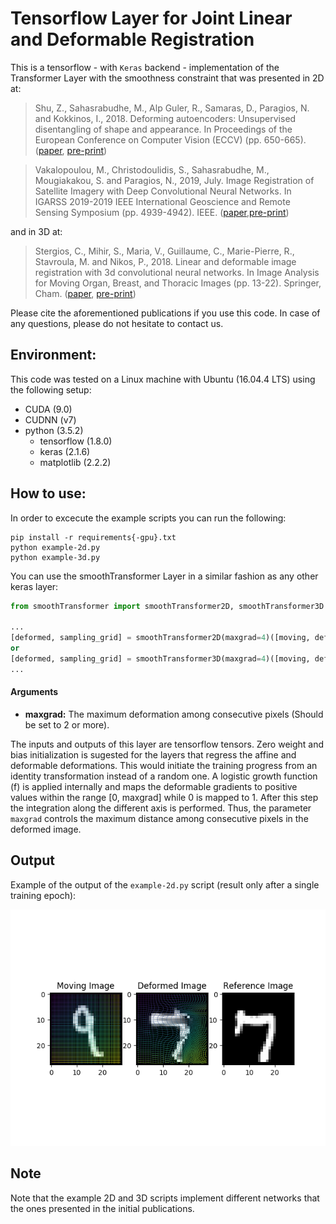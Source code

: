 # Tensorflow Layer for Joint Linear and Deformable Registration 

This is a tensorflow - with `Keras` backend - implementation of the Transformer Layer with the smoothness constraint that was presented in 2D at:

> Shu, Z., Sahasrabudhe, M., Alp Guler, R., Samaras, D., Paragios, N. and Kokkinos, I., 2018. Deforming autoencoders: Unsupervised disentangling of shape and appearance. In Proceedings of the European Conference on Computer Vision (ECCV) (pp. 650-665). ([paper](https://link.springer.com/chapter/10.1007/978-3-030-01249-6_40), [pre-print](https://arxiv.org/abs/1806.06503))

> Vakalopoulou, M., Christodoulidis, S., Sahasrabudhe, M., Mougiakakou, S. and Paragios, N., 2019, July. Image Registration of Satellite Imagery with Deep Convolutional Neural Networks. In IGARSS 2019-2019 IEEE International Geoscience and Remote Sensing Symposium (pp. 4939-4942). IEEE. ([paper](https://ieeexplore.ieee.org/document/8898220),[pre-print](https://hal.inria.fr/hal-02422555/document))

and in 3D at:

> Stergios, C., Mihir, S., Maria, V., Guillaume, C., Marie-Pierre, R., Stavroula, M. and Nikos, P., 2018. Linear and deformable image registration with 3d convolutional neural networks. In Image Analysis for Moving Organ, Breast, and Thoracic Images (pp. 13-22). Springer, Cham. ([paper](https://link.springer.com/chapter/10.1007/978-3-030-00946-5_2), [pre-print](https://arxiv.org/abs/1809.06226))

Please cite the aforementioned publications if you use this code. In case of any questions, please do not hesitate to contact us.

## Environment:

This code was tested on a Linux machine with Ubuntu (16.04.4 LTS) using the following setup:

- CUDA (9.0)
- CUDNN (v7)
- python (3.5.2)
    * tensorflow (1.8.0)
    * keras (2.1.6)
    * matplotlib (2.2.2)

## How to use:

In order to excecute the example scripts you can run the following:
```
pip install -r requirements{-gpu}.txt
python example-2d.py
python example-3d.py
```

You can use the smoothTransformer Layer in a similar fashion as any other keras layer:

```python
from smoothTransformer import smoothTransformer2D, smoothTransformer3D

...
[deformed, sampling_grid] = smoothTransformer2D(maxgrad=4)([moving, deformable, affine])
or
[deformed, sampling_grid] = smoothTransformer3D(maxgrad=4)([moving, deformable, affine])
...
```

#### Arguments 
- **maxgrad:** The maximum deformation among consecutive pixels (Should be set to 2 or more).

The inputs and outputs of this layer are tensorflow tensors. Zero weight and bias initialization is sugested for the layers that regress the affine and deformable deformations. This would initiate the training progress from an identity transformation instead of a random one. A logistic growth function (f) is applied internally and maps the deformable gradients to positive values within the range [0, maxgrad] while 0 is mapped to 1. After this step the integration along the different axis is performed. Thus, the parameter `maxgrad` controls the maximum distance among consecutive pixels in the deformed image.

## Output

Example of the output of the `example-2d.py` script (result only after a single training epoch):

![](example-2d-output.png)


## Note

Note that the example 2D and 3D scripts implement different networks that the ones presented in the initial publications.
